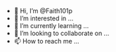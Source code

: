- 👋 Hi, I’m @Faith101p
- 👀 I’m interested in ...
- 🌱 I’m currently learning ...
- 💞️ I’m looking to collaborate on ...
- 📫 How to reach me ...

<!---
Faith101p/Faith101p is a ✨ special ✨ repository because its `README.md` (this file) appears on your GitHub profile.
You can click the Preview link to take a look at your changes.
--->
